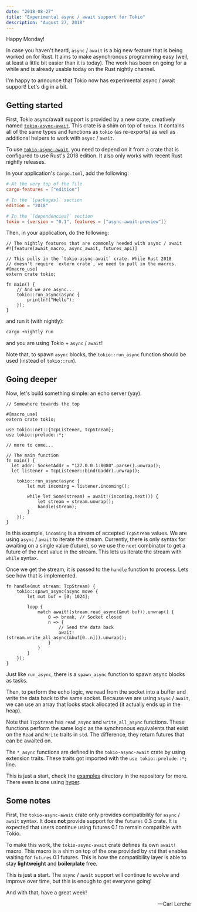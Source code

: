 ```yaml
---
date: "2018-08-27"
title: "Experimental async / await support for Tokio"
description: "August 27, 2018"
---
```


Happy Monday!

In case you haven't heard, `async` / `await` is a big new feature that is being
worked on for Rust. It aims to make asynchronous programming easy (well, at
least a little bit easier than it is today). The work has been on going for a
while and is already usable today on the Rust nightly channel.

I'm happy to announce that Tokio now has experimental async / await support!
Let's dig in a bit.

## Getting started

First, Tokio async/await support is provided by a new crate, creatively named
[`tokio-async-await`]. This crate is a shim on top of `tokio`. It contains all
of the same types and functions as `tokio` (as re-exports) as well as additional
helpers to work with `async` / `await`.

To use [`tokio-async-await`], you need to depend on it from a crate that is
configured to use Rust's 2018 edition. It also only works with recent Rust
nightly releases.

In your application's `Cargo.toml`, add the following:

```toml
# At the very top of the file
cargo-features = ["edition"]

# In the `[packages]` section
edition = "2018"

# In the `[dependencies]` section
tokio = {version = "0.1", features = ["async-await-preview"]}
```

Then, in your application, do the following:

```rust,ignore
// The nightly features that are commonly needed with async / await
#![feature(await_macro, async_await, futures_api)]

// This pulls in the `tokio-async-await` crate. While Rust 2018
// doesn't require `extern crate`, we need to pull in the macros.
#[macro_use]
extern crate tokio;

fn main() {
    // And we are async...
    tokio::run_async(async {
        println!("Hello");
    });
}
```

and run it (with nightly):

```txt
cargo +nightly run
```

and you are using Tokio + `async` / `await`!

Note that, to spawn `async` blocks, the `tokio::run_async` function should be
used (instead of `tokio::run`).

## Going deeper

Now, let's build something simple: an echo server (yay).

```rust,ignore
// Somewhere towards the top

#[macro_use]
extern crate tokio;

use tokio::net::{TcpListener, TcpStream};
use tokio::prelude::*;

// more to come...

// The main function
fn main() {
  let addr: SocketAddr = "127.0.0.1:8080".parse().unwrap();
  let listener = TcpListener::bind(&addr).unwrap();

    tokio::run_async(async {
        let mut incoming = listener.incoming();

        while let Some(stream) = await!(incoming.next()) {
            let stream = stream.unwrap();
            handle(stream);
        }
    });
}
```

In this example, `incoming` is a stream of accepted `TcpStream` values. We are
using `async` / `await` to iterate the stream. Currently, there is only syntax
for awaiting on a single value (future), so we use the `next` combinator to get
a future of the next value in the stream. This lets us iterate the stream with
`while` syntax.

Once we get the stream, it is passed to the `handle` function to process. Lets
see how that is implemented.

```rust,ignore
fn handle(mut stream: TcpStream) {
    tokio::spawn_async(async move {
        let mut buf = [0; 1024];

        loop {
            match await!(stream.read_async(&mut buf)).unwrap() {
                0 => break, // Socket closed
                n => {
                    // Send the data back
                    await!(stream.write_all_async(&buf[0..n])).unwrap();
                }
            }
        }
    });
}
```

Just like `run_async`, there is a `spawn_async` function to spawn async blocks
as tasks.

Then, to perform the echo logic, we read from the socket into a buffer and write
the data back to the same socket. Because we are using `async` / `await`, we can
use an array that looks stack allocated (it actually ends up in the heap).

Note that `TcpStream` has `read_async` and `write_all_async` functions. These
functions perform the same logic as the synchronous equivalents that exist on
the `Read` and `Write` traits in `std`. The difference, they return futures that
can be awaited on.

The `*_async` functions are defined in the `tokio-async-await` crate by using
extension traits. These traits got imported with the `use tokio::prelude::*;`
line.

This is just a start, check the [examples] directory in the repository for more.
There even is one using [hyper].

## Some notes

First, the `tokio-async-await` crate only provides compatibility for `async` /
`await` syntax. It does **not** provide support for the `futures` 0.3 crate. It
is expected that users continue using futures 0.1 to remain compatible with
Tokio.

To make this work, the `tokio-async-await` crate defines its own `await!` macro.
This macro is a shim on top of the one provided by `std` that enables waiting
for `futures` 0.1 futures. This is how the compatibility layer is able to stay
**lightweight** and **boilerplate** free.

This is just a start. The `async` / `await` support will continue to evolve and
improve over time, but this is enough to get everyone going!

And with that, have a great week!

<div style="text-align:right">&mdash;Carl Lerche</div>

[`tokio-async-await`]: https://crates.io/crates/tokio-async-await
[examples]:
  https://github.com/tokio-rs/tokio/blob/master/tokio-async-await/examples
[hyper]:
  https://github.com/tokio-rs/tokio/blob/master/tokio-async-await/examples/src/hyper.rs
